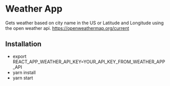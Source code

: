 # Weather App
Gets weather based on city name in the US or Latitude and Longitude using the open weather api.
https://openweathermap.org/current


## Installation

* export REACT_APP_WEATHER_API_KEY=YOUR_API_KEY_FROM_WEATHER_APP_API 
* yarn install
* yarn start

